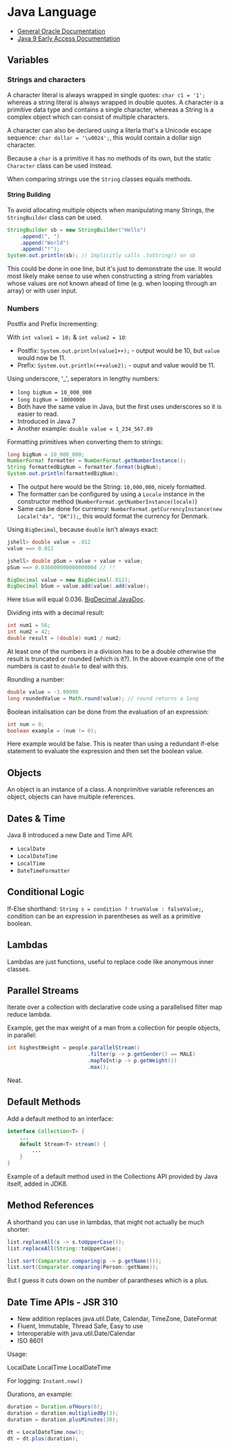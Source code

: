 # Java Language

* [General Oracle Documentation](http://docs.oracle.com/en/)
* [Java 9 Early Access Documentation](https://docs.oracle.com/javase/9/)

## Variables

### Strings and characters

A character literal is always wrapped in single quotes: `char c1 = '1';` whereas a string literal is always wrapped in double quotes. A character is a primitive data type and contains a single character, whereas a String is a complex object which can consist of multiple characters.

A character can also be declared using a literla that's a Unicode escape sequence: `char dollar = '\u0024';`, this would contain a dollar sign character.

Because a `char` is a primitive it has no methods of its own, but the static `Character` class can be used instead.

When comparing strings use the `String` classes equals methods.

#### String Building

To avoid allocating multiple objects when manipulating many Strings, the `StringBuilder` class can be used.

```Java
StringBuilder sb = new StringBuilder("Hello")
    .append(", ")
    .append("World")
    .append("!");
System.out.println(sb); // Implicitly calls .toString() on sb
```

This could be done in one line, but it's just to demonstrate the use. It would most likely make sense to use when constructing a string from variables whose values are not known ahead of time (e.g. when looping through an array) or with user input.

### Numbers

Postfix and Prefix Incrementing:

With `int value1 = 10;` & `int value2 = 10`:

* Postfix: `System.out.println(value1++);` - output would be 10, but `value` would now be 11.
* Prefix: `System.out.println(++value2);` - ouput and value would be 11.

Using underscore, '_', seperators in lengthy numbers:

* `long bigNum = 10_000_000`
* `long bigNum = 10000000`
* Both have the same value in Java, but the first uses underscores so it is easier to read.
* Introduced in Java 7
* Another example: `double value = 1_234_567.89`

Formatting primitives when converting them to strings:

```Java
long bigNum = 10_000_000;
NumberFormat formatter = NumberFormat.getNumberInstance();
String formattedBigNum = formatter.format(bigNum);
System.out.println(formattedBigNum);
```

* The output here would be the String: `10,000,000`, nicely formatted.
* The formatter can be configured by using a `Locale` instance in the constructor method (`NumberFormat.getNumberInstance(locale)`)
* Same can be done for currency: `NumberFormat.getCurrencyInstance(new Locale("da", "DK"));`, this would format the currency for Denmark.

Using `BigDecimal`, because `double` isn't always exact:

```Java
jshell> double value = .012
value ==> 0.012

jshell> double pSum = value + value + value;
pSum ==> 0.036000000000000004 // !!
```

```Java
BigDecimal value = new BigDecimal(.012);
BigDecimal bSum = value.add(value).add(value);
```

Here `bSum` will equal 0.036. [BigDecimal JavaDoc](https://docs.oracle.com/javase/9/docs/api/java/math/BigDecimal.html).

Dividing ints with a decimal result:

```Java
int num1 = 56;
int num2 = 42;
double result = (double) num1 / num2;
```

At least one of the numbers in a division has to be a double otherwise the result is truncated or rounded (which is it?). In the above example one of the numbers is cast to `double` to deal with this.

Rounding a number:

```Java
double value = -3.99999
long roundedValue = Math.round(value); // round returns a long
```

Boolean initalisation can be done from the evaluation of an expression:

```Java
int num = 0;
boolean example = (num != 0);
```

Here example would be false. This is neater than using a redundant if-else statement to evaluate the expression and then set the boolean value.

## Objects

An object is an instance of a class. A nonprimitive variable references an object, objects can have multiple references.

## Dates & Time

Java 8 introduced a new Date and Time API.

* `LocalDate`
* `LocalDateTime`
* `LocalTime`
* `DateTimeFormatter`

## Conditional Logic

If-Else shorthand: `String s = condition ? trueValue : falseValue;`, condition can be an expression in parentheses as well as a primitive boolean.

## Lambdas

Lambdas are just functions, useful to replace code like anonymous inner classes.

## Parallel Streams

Iterate over a collection with declarative code using a parallelised filter map reduce lambda.

Example, get the max weight of a man from a collection for people objects, in parallel:

```Java
int highestWeight = people.parallelStream()
                          .filter(p -> p.getGender() == MALE)
                          .mapToInt(p -> p.getWeight())
                          .max();
```

Neat.

## Default Methods

Add a default method to an interface:

```Java
interface Collection<T> {
    ...
    default Stream<T> stream() {
        ...
    }
}
```

Example of a default method used in the Collections API provided by Java itself, added in JDK8.

## Method References

A shorthand you can use in lambdas, that might not actually be much shorter:

```Java
list.replaceAll(s -> s.toUpperCase());
list.replaceAll(String::toUpperCase);

list.sort(Comparator.comparing(p -> p.getName()));
list.sort(Comparator.comparing(Person::getName));
```

But I guess it cuts down on the number of parantheses which is a plus.

## Date Time APIs - JSR 310

* New addition replaces java.util.Date, Calendar, TimeZone, DateFormat
* Fluent, Immutable, Thread Safe, Easy to use
* Interoperable with java.util.Date/Calendar
* ISO 8601

Usage:

LocalDate
LocalTime
LocalDateTime

For logging: `Instant.now()`

Durations, an example:

```Java
duration = Duration.ofHours(6);
duration = duration.multipliedBy(3);
duration = duration.plusMinutes(30);

dt = LocalDateTime.now();
dt = dt.plus(duration);
```